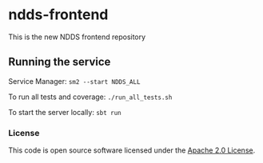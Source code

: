 
# ndds-frontend

This is the new NDDS frontend repository


## Running the service

Service Manager: `sm2 --start NDDS_ALL`

To run all tests and coverage: `./run_all_tests.sh`

To start the server locally: `sbt run`


### License

This code is open source software licensed under the [Apache 2.0 License]("http://www.apache.org/licenses/LICENSE-2.0.html").